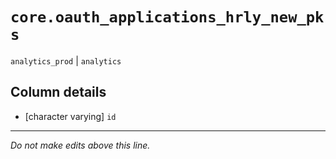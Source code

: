 # `core.oauth_applications_hrly_new_pks`
`analytics_prod` | `analytics`

## Column details
* [character varying] `id`

-------------------------------------------------------------------------------
*Do not make edits above this line.*
